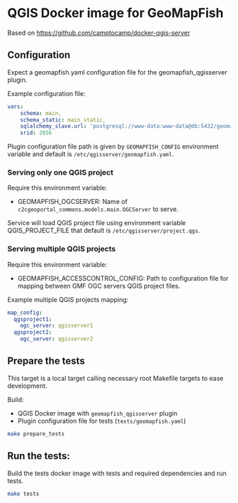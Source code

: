 # QGIS Docker image for GeoMapFish

Based on https://github.com/camptocamp/docker-qgis-server

## Configuration

Expect a geomapfish.yaml configuration file for the geomapfish_qgisserver plugin.

Example configuration file:

```yaml
vars:
    schema: main,
    schema_static: main_static,
    sqlalchemy_slave.url: 'postgresql://www-data:www-data@db:5432/geomapfish_tests',
    srid: 2056
```

Plugin configuration file path is given by `GEOMAPFISH_CONFIG` environment variable and default is `/etc/qgisserver/geomapfish.yaml`.

### Serving only one QGIS project

Require this environment variable:

- GEOMAPFISH_OGCSERVER: Name of `c2cgeoportal_commons.models.main.OGCServer` to serve.

Service will load QGIS project file using environment variable QGIS_PROJECT_FILE that default is `/etc/qgisserver/project.qgs`.

### Serving multiple QGIS projects

Require this environment variable:

- GEOMAPFISH_ACCESSCONTROL_CONFIG: Path to configuration file for mapping between GMF OGC servers QGIS project files.

Example multiple QGIS projects mapping:

```yaml
map_config:
  qgsproject1:
    ogc_server: qgisserver1
  qgsproject2:
    ogc_server: qgisserver2
```

## Prepare the tests

This target is a local target calling necessary root Makefile targets to ease development.

Build:

- QGIS Docker image with `geomapfish_qgisserver` plugin
- Plugin configuration file for tests (`tests/geomapfish.yaml`)

```bash
make prepare_tests
```

## Run the tests:

Build the tests docker image with tests and required dependencies and run tests.

```bash
make tests
```
